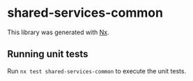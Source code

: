 # shared-services-common

This library was generated with [Nx](https://nx.dev).

## Running unit tests

Run `nx test shared-services-common` to execute the unit tests.
